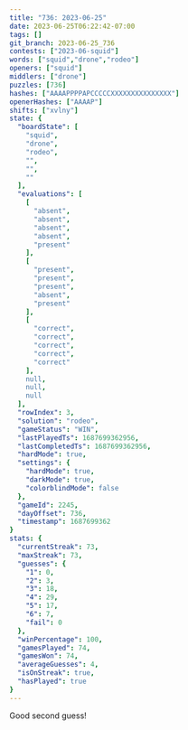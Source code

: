 ```yaml
---
title: "736: 2023-06-25"
date: 2023-06-25T06:22:42-07:00
tags: []
git_branch: 2023-06-25_736
contests: ["2023-06-squid"]
words: ["squid","drone","rodeo"]
openers: ["squid"]
middlers: ["drone"]
puzzles: [736]
hashes: ["AAAAPPPPAPCCCCCXXXXXXXXXXXXXXX"]
openerHashes: ["AAAAP"]
shifts: ["xvlny"]
state: {
  "boardState": [
    "squid",
    "drone",
    "rodeo",
    "",
    "",
    ""
  ],
  "evaluations": [
    [
      "absent",
      "absent",
      "absent",
      "absent",
      "present"
    ],
    [
      "present",
      "present",
      "present",
      "absent",
      "present"
    ],
    [
      "correct",
      "correct",
      "correct",
      "correct",
      "correct"
    ],
    null,
    null,
    null
  ],
  "rowIndex": 3,
  "solution": "rodeo",
  "gameStatus": "WIN",
  "lastPlayedTs": 1687699362956,
  "lastCompletedTs": 1687699362956,
  "hardMode": true,
  "settings": {
    "hardMode": true,
    "darkMode": true,
    "colorblindMode": false
  },
  "gameId": 2245,
  "dayOffset": 736,
  "timestamp": 1687699362
}
stats: {
  "currentStreak": 73,
  "maxStreak": 73,
  "guesses": {
    "1": 0,
    "2": 3,
    "3": 18,
    "4": 29,
    "5": 17,
    "6": 7,
    "fail": 0
  },
  "winPercentage": 100,
  "gamesPlayed": 74,
  "gamesWon": 74,
  "averageGuesses": 4,
  "isOnStreak": true,
  "hasPlayed": true
}
---
```

<!-- more -->
Good second guess!
